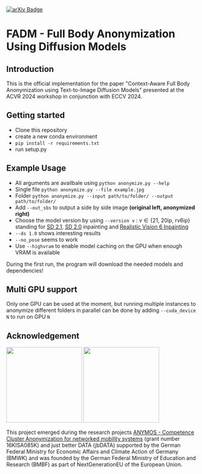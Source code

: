 <a target="_blank" href="https://arxiv.org/abs/2410.08551">
  <img src="https://img.shields.io/badge/arXiv-2410.08551-red.svg" alt="arXiv Badge"/>
</a>

# FADM - Full Body Anonymization Using Diffusion Models

## Introduction
This is the official implementation for the paper "Context-Aware Full Body Anonymization using Text-to-Image Diffusion Models" presented at the ACVR 2024 workshop in conjunction with ECCV 2024.


## Getting started

- Clone this repository
- create a new conda environment
- ```pip install -r requirements.txt```
- run setup.py

## Example Usage
- All arguments are availbale using ``python anonymize.py --help``
- Single file ``python anonymize.py --file example.jpg``
- Folder ``python anonymize.py --input path/to/folder/ --output path/to/folder/``
- Add ``--out_sbs`` to output a side by side image **(original left, anonymized right)**
- Choose the model version by using ``--version v`` : $v \in \{\text{21, 20ip, rv6ip}\}$ standing for [SD 2.1](https://huggingface.co/stabilityai/stable-diffusion-2-1), [SD 2.0](https://huggingface.co/stabilityai/stable-diffusion-2-inpainting) inpainting and [Realistic Vision 6 Inpainting](https://civitai.com/models/4201?modelVersionId=245627)
- ``--ds 1.0`` shows interesting results
- ``--no_pose`` seems to work
- Use ``--highvram`` to enable model caching on the GPU when enough VRAM is available

During the first run, the program will download the needed models and dependencies!

## Multi GPU support
Only one GPU can be used at the moment, but running multiple instances to anonymize different folders in parallel can be done by adding ``--cuda_device N`` to run on GPU ``N``

## Acknowledgement
<img src="https://github.com/user-attachments/assets/df32a1f2-19de-4c4b-a159-1b04d54e5e05" width="200"/> <img src="https://github.com/user-attachments/assets/04c13b7f-9df7-46d4-86b5-20dea08a8b68" width="200"/>

This project emerged during the research projects [ANYMOS - Competence Cluster Anonymization for networked mobility systems](https://www.anymos.de/) (grant number 16KISA085K) and just better DATA (jbDATA) supported by the German Federal Ministry for Economic Affairs and Climate
Action of Germany (BMWK) and was founded by the German Federal Ministry of Education and Research (BMBF) as part of NextGenerationEU of the European Union.
